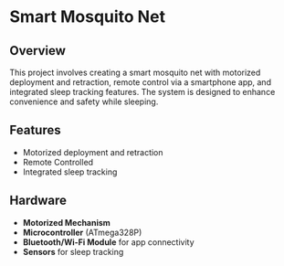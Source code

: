 # Smart Mosquito Net


## Overview
This project involves creating a smart mosquito net with motorized deployment and retraction, remote control via a smartphone app, and integrated sleep tracking features. The system is designed to enhance convenience and safety while sleeping.

## Features
- Motorized deployment and retraction
- Remote Controlled
- Integrated sleep tracking


## Hardware
- **Motorized Mechanism**
- **Microcontroller** (ATmega328P)
- **Bluetooth/Wi-Fi Module** for app connectivity
- **Sensors** for sleep tracking


